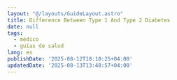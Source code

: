 ```yaml
---
layout: "@/layouts/GuideLayout.astro"
title: Difference Between Type 1 And Type 2 Diabetes
date: null
tags:
  - médico
  - guías de salud
lang: es
publishDate: '2025-08-12T18:10:25+04:00'
updatedDate: '2025-08-13T13:48:57+04:00'
---
```



